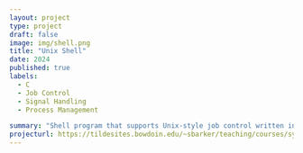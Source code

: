 ```yaml
---
layout: project
type: project
draft: false
image: img/shell.png
title: "Unix Shell"
date: 2024
published: true
labels:
  - C
  - Job Control
  - Signal Handling
  - Process Management

summary: "Shell program that supports Unix-style job control written in C"
projecturl: https://tildesites.bowdoin.edu/~sbarker/teaching/courses/systems/24spring/lab6.php
---
```

